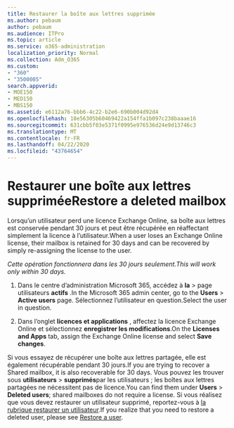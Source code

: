 ```yaml
---
title: Restaurer la boîte aux lettres supprimée
ms.author: pebaum
author: pebaum
ms.audience: ITPro
ms.topic: article
ms.service: o365-administration
localization_priority: Normal
ms.collection: Adm_O365
ms.custom:
- "360"
- "3500005"
search.appverid:
- MOE150
- MED150
- MBS150
ms.assetid: e6112a76-bbb6-4c22-b2e6-690b004d92d4
ms.openlocfilehash: 18e56305b60469422a154ffa1b097c238baaae16
ms.sourcegitcommit: 631cbb5f03e5371f0995e976536d24e9d13746c3
ms.translationtype: MT
ms.contentlocale: fr-FR
ms.lasthandoff: 04/22/2020
ms.locfileid: "43764654"
---
```

# <a name="restore-a-deleted-mailbox"></a><span data-ttu-id="5ff64-102">Restaurer une boîte aux lettres supprimée</span><span class="sxs-lookup"><span data-stu-id="5ff64-102">Restore a deleted mailbox</span></span>

<span data-ttu-id="5ff64-103">Lorsqu’un utilisateur perd une licence Exchange Online, sa boîte aux lettres est conservée pendant 30 jours et peut être récupérée en réaffectant simplement la licence à l’utilisateur.</span><span class="sxs-lookup"><span data-stu-id="5ff64-103">When a user loses an Exchange Online license, their mailbox is retained for 30 days and can be recovered by simply re-assigning the license to the user.</span></span>
  
 <span data-ttu-id="5ff64-104">*Cette opération fonctionnera dans les 30 jours seulement.*</span><span class="sxs-lookup"><span data-stu-id="5ff64-104">*This will work only within 30 days.*</span></span>  
  
1. <span data-ttu-id="5ff64-105">Dans le centre d’administration Microsoft 365, accédez à **la** \> page utilisateurs **actifs** .</span><span class="sxs-lookup"><span data-stu-id="5ff64-105">In the Microsoft 365 admin center, go to the **Users** \> **Active users** page.</span></span> <span data-ttu-id="5ff64-106">Sélectionnez l’utilisateur en question.</span><span class="sxs-lookup"><span data-stu-id="5ff64-106">Select the user in question.</span></span>

2. <span data-ttu-id="5ff64-107">Dans l’onglet **licences et applications** , affectez la licence Exchange Online et sélectionnez **enregistrer les modifications**.</span><span class="sxs-lookup"><span data-stu-id="5ff64-107">On the **Licenses and Apps** tab, assign the Exchange Online license and select **Save changes**.</span></span>

<span data-ttu-id="5ff64-108">Si vous essayez de récupérer une boîte aux lettres partagée, elle est également récupérable pendant 30 jours.</span><span class="sxs-lookup"><span data-stu-id="5ff64-108">If you are trying to recover a Shared mailbox, it is also recoverable for 30 days.</span></span> <span data-ttu-id="5ff64-109">Vous pouvez les trouver sous **utilisateurs** \> **supprimés**par les utilisateurs ; les boîtes aux lettres partagées ne nécessitent pas de licence.</span><span class="sxs-lookup"><span data-stu-id="5ff64-109">You can find them under **Users** \> **Deleted users**; shared mailboxes do not require a license.</span></span> <span data-ttu-id="5ff64-110">Si vous réalisez que vous devez restaurer un utilisateur supprimé, reportez-vous à [la rubrique restaurer un utilisateur](https://docs.microsoft.com/office365/admin/add-users/restore-user).</span><span class="sxs-lookup"><span data-stu-id="5ff64-110">If you realize that you need to restore a deleted user, please see [Restore a user](https://docs.microsoft.com/office365/admin/add-users/restore-user).</span></span>
  